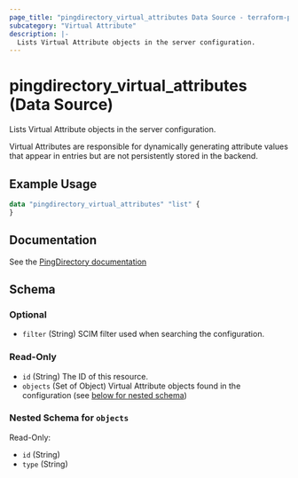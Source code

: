 ```yaml
---
page_title: "pingdirectory_virtual_attributes Data Source - terraform-provider-pingdirectory"
subcategory: "Virtual Attribute"
description: |-
  Lists Virtual Attribute objects in the server configuration.
---
```


# pingdirectory_virtual_attributes (Data Source)

Lists Virtual Attribute objects in the server configuration.

Virtual Attributes are responsible for dynamically generating attribute values that appear in entries but are not persistently stored in the backend.

## Example Usage

```terraform
data "pingdirectory_virtual_attributes" "list" {
}
```

## Documentation
See the [PingDirectory documentation](https://docs.pingidentity.com/r/en-us/pingdirectory-93/pd_ds_create_user_defined_virtual_attributes)

<!-- schema generated by tfplugindocs -->
## Schema

### Optional

- `filter` (String) SCIM filter used when searching the configuration.

### Read-Only

- `id` (String) The ID of this resource.
- `objects` (Set of Object) Virtual Attribute objects found in the configuration (see [below for nested schema](#nestedatt--objects))

<a id="nestedatt--objects"></a>
### Nested Schema for `objects`

Read-Only:

- `id` (String)
- `type` (String)

